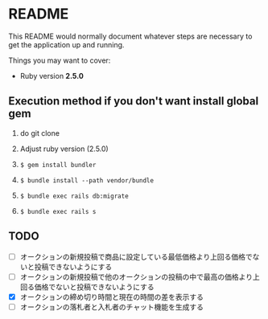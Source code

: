 # README

This README would normally document whatever steps are necessary to get the
application up and running.

Things you may want to cover:

* Ruby version
**2.5.0**

## Execution method if you don't want install global gem

1. do git clone

2. Adjust ruby version (2.5.0)

3. `$ gem install bundler`

4. `$ bundle install --path vendor/bundle`

5. `$ bundle exec rails db:migrate`

6. `$ bundle exec rails s`

## TODO

- [ ] オークションの新規投稿で商品に設定している最低価格より上回る価格でないと投稿できないようにする
- [ ] オークションの新規投稿で他のオークションの投稿の中で最高の価格より上回る価格でないと投稿できないようにする
- [x] オークションの締め切り時間と現在の時間の差を表示する
- [ ] オークションの落札者と入札者のチャット機能を生成する
